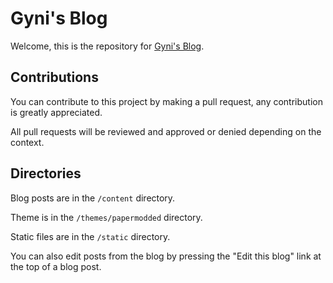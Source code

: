 # Gyni's Blog

Welcome, this is the repository for [Gyni's Blog](https://blog.gyni.xyz).

## Contributions

You can contribute to this project by making a pull request, any contribution is greatly appreciated.

All pull requests will be reviewed and approved or denied depending on the context.


## Directories

Blog posts are in the `/content` directory.

Theme is in the `/themes/papermodded` directory.

Static files are in the `/static` directory.



You can also edit posts from the blog by pressing the "Edit this blog" link at the top of a blog post.
